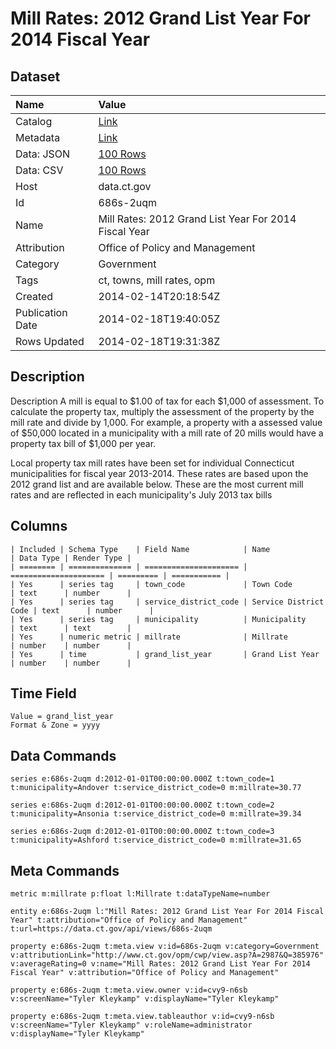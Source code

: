 # Mill Rates: 2012 Grand List Year For 2014 Fiscal Year

## Dataset

| Name | Value |
| :--- | :---- |
| Catalog | [Link](https://catalog.data.gov/dataset/mill-rates-2012-grand-list-year-for-2014-fiscal-year) |
| Metadata | [Link](https://data.ct.gov/api/views/686s-2uqm) |
| Data: JSON | [100 Rows](https://data.ct.gov/api/views/686s-2uqm/rows.json?max_rows=100) |
| Data: CSV | [100 Rows](https://data.ct.gov/api/views/686s-2uqm/rows.csv?max_rows=100) |
| Host | data.ct.gov |
| Id | 686s-2uqm |
| Name | Mill Rates: 2012 Grand List Year For 2014 Fiscal Year |
| Attribution | Office of Policy and Management |
| Category | Government |
| Tags | ct, towns, mill rates, opm |
| Created | 2014-02-14T20:18:54Z |
| Publication Date | 2014-02-18T19:40:05Z |
| Rows Updated | 2014-02-18T19:31:38Z |

## Description

Description
A mill is equal to $1.00 of tax for each $1,000 of assessment. To calculate the property tax, multiply the assessment of the property by the mill rate and divide by 1,000. For example, a property with a assessed value of $50,000 located in a municipality with a mill rate of 20 mills would have a property tax bill of $1,000 per year.

 

Local property tax mill rates have been set for individual Connecticut municipalities for fiscal year 2013-2014. These rates are based upon the 2012 grand list and are available below. These are the most current mill rates and are reflected in each municipality's July 2013 tax bills

## Columns

```ls
| Included | Schema Type    | Field Name            | Name                  | Data Type | Render Type |
| ======== | ============== | ===================== | ===================== | ========= | =========== |
| Yes      | series tag     | town_code             | Town Code             | text      | number      |
| Yes      | series tag     | service_district_code | Service District Code | text      | number      |
| Yes      | series tag     | municipality          | Municipality          | text      | text        |
| Yes      | numeric metric | millrate              | Millrate              | number    | number      |
| Yes      | time           | grand_list_year       | Grand List Year       | number    | number      |
```

## Time Field

```ls
Value = grand_list_year
Format & Zone = yyyy
```

## Data Commands

```ls
series e:686s-2uqm d:2012-01-01T00:00:00.000Z t:town_code=1 t:municipality=Andover t:service_district_code=0 m:millrate=30.77

series e:686s-2uqm d:2012-01-01T00:00:00.000Z t:town_code=2 t:municipality=Ansonia t:service_district_code=0 m:millrate=39.34

series e:686s-2uqm d:2012-01-01T00:00:00.000Z t:town_code=3 t:municipality=Ashford t:service_district_code=0 m:millrate=31.65
```

## Meta Commands

```ls
metric m:millrate p:float l:Millrate t:dataTypeName=number

entity e:686s-2uqm l:"Mill Rates: 2012 Grand List Year For 2014 Fiscal Year" t:attribution="Office of Policy and Management" t:url=https://data.ct.gov/api/views/686s-2uqm

property e:686s-2uqm t:meta.view v:id=686s-2uqm v:category=Government v:attributionLink="http://www.ct.gov/opm/cwp/view.asp?A=2987&Q=385976" v:averageRating=0 v:name="Mill Rates: 2012 Grand List Year For 2014 Fiscal Year" v:attribution="Office of Policy and Management"

property e:686s-2uqm t:meta.view.owner v:id=cvy9-n6sb v:screenName="Tyler Kleykamp" v:displayName="Tyler Kleykamp"

property e:686s-2uqm t:meta.view.tableauthor v:id=cvy9-n6sb v:screenName="Tyler Kleykamp" v:roleName=administrator v:displayName="Tyler Kleykamp"
```